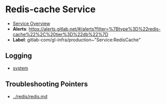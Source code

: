 <!-- MARKER: do not edit this section directly. Edit services/service-catalog.yml then run scripts/generate-docs -->
#  Redis-cache Service
* [Service Overview](https://dashboards.gitlab.net/d/redis-cache-main/redis-cache-overview)
* **Alerts**: https://alerts.gitlab.net/#/alerts?filter=%7Btype%3D%22redis-cache%22%2C%20tier%3D%22db%22%7D
* **Label**: gitlab-com/gl-infra/production~"Service:RedisCache"

## Logging

* [system](https://log.gprd.gitlab.net/goto/1a4342231de57c0ceabc8f5e0e402909)

## Troubleshooting Pointers

* [../redis/redis.md](../redis/redis.md)
<!-- END_MARKER -->
